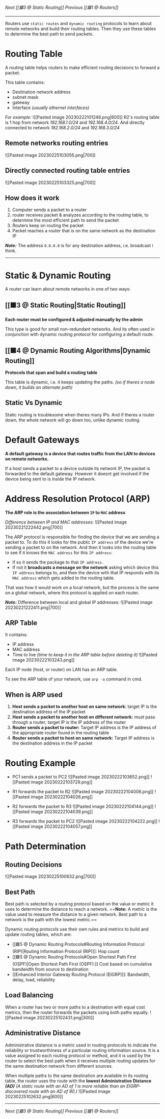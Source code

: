 _Next [[🟩3 @ Static Routing]]_
_Previous [[🟩1 @ Routers]]_

---


Routers use `static routes` and `dynamic routing` protocols to learn about remote networks and build their routing tables.
Then they use these tables to determine the best path to send packets. 

# Routing Table
A routing table helps routers to make efficient routing decisions to forward a packet.

This table contains:
- Destination network address
- subnet mask
- gateway
- Interface _(usually ethernet interfaces)_

_For example:_
![[Pasted image 20230222101246.png|600]]
R2's routing table is 1 hop from network _192.168.1.0/24_ and _192.168.4.0/24_. And directly connected to network _192.168.2.0/24_ and _192.168.3.0/24_

## Remote networks routing entries
![[Pasted image 20230225103055.png|700]]

## Directly connected routing table entries
![[Pasted image 20230225103325.png|700]]

## How does it work
1. Computer sends a packet to a router
2. router receives packet & analyzes according to the routing table, to determine the most efficient path to send the packet
3. Routers keep on routing the packet
4. Packet reaches a router that is on the same network as the destination IP

**_Note:_** The address `0.0.0.0` is for any destination address, i.e. broadcast i think.

---

# Static & Dynamic Routing
A router can learn about remote networks in one of two ways:

## [[🟩3 @ Static Routing|Static Routing]]
**Each router must be configured & adjusted manually by the admin**

This type is good for small non-redundant networks. And its often used in conjunction with dynamic routing protocol for configuring a default route.

## [[🟩4 @ Dynamic Routing Algorithms|Dynamic Routing]]
**Protocols that span and build a routing table**

This table is dynamic, i.e. it keeps updating the paths. _(so if theres a node down, it builds an alternate path)_

## Static Vs Dynamic
Static routing is troublesome when theres many IPs. And if theres a router down, the whole network will go down too, unlike dynamic routing.

# Default Gateways
**A default gateway is a device that routes traffic from the LAN to devices on remote networks.**

If a host sends a packet to a device outside its network IP, the packet is forwarded to the default gateway. However it doesnt get involved if the device being sent to is inside the IP network.

# Address Resolution Protocol (ARP)
**The ARP role is the association between `IP` to `MAC` address**

_Difference between IP and MAC addresses:_
![[Pasted image 20230221222442.png|700]]

The ARP protocol is responsible for finding the device that we are sending a packet to. 
To do this it looks for the public `IP address` of the device we're sending a packet to on the network. And then it looks into the routing table to see if it knows the `MAC address` for this `IP address`:
- if so it sends the package to that `IP address.` 
- If not it **broadcasts a message on the network** asking which device this `IP address` belongs to, and then the device with that IP responds with its `MAC address` which gets added to the routing table.

That was how it would work on a local network, but the process is the same on a global network, where this protocol is applied on each router.

**_Note:_** Difference between local and global IP addresses:
![[Pasted image 20230221222411.png|700]]


## ARP Table
It contains:
- IP address
- MAC address 
- Time to live _(time to keep it in the ARP table before deleting it)_
![[Pasted image 20230222103243.png]]

Each IP node (host, or router) on LAN has an ARP table.

To see the ARP table of your network, use `arp -a` command in cmd.

## When is ARP used
1) **Host sends a packet to another host on same network:**  target IP is the destination address of the IP packet
2) **Host sends a packet  to another host on  different network:**  must pass through a router; target IP is the IP address of the router
3) **Router sends a packet to router:**  Target IP address is the IP address of the appropriate router found in the routing table
4) **Router sends a packet to host on same network:**  Target IP address is the destination address in the IP packet

# Routing Example
- PC1 sends a packet to PC2
  ![[Pasted image 20230222103652.png]]
  ![[Pasted image 20230222103729.png]]

- R1 forwards the packet to R2
  ![[Pasted image 20230222104006.png]]
  ![[Pasted image 20230222104026.png]]
  
  
- R2 forwards the packet to R3
  ![[Pasted image 20230222104144.png]]
  ![[Pasted image 20230222104039.png]]
  
- R3 forwards the packet to PC2
  ![[Pasted image 20230222104222.png]]
  ![[Pasted image 20230222104057.png]]

# Path Determination

## Routing Decisions
![[Pasted image 20230225100632.png|700]]

## Best Path
Best path is selected by a routing protocol based on the value or metric it uses to determine the distance to reach a network.
==**Note:** A metric is the value used to measure the distance to a given network. Best path to a network is the path with the lowest metric.==

Dynamic routing protocols use their own rules and metrics to build and update routing tables, which are:
- [[🟩5 @ Dynamic Routing Protocols#Routing Information Protocol (RIP)|Routing Information Protocol (RIP)]]: Hop count
- [[🟩5 @ Dynamic Routing Protocols#Open Shortest Path First (OSPF)|Open Shortest Path First (OSPF):]] Cost based on cumulative bandwidth from source to destination
- [[Enhanced Interior Gateway Routing Protocol (EIGRP)]]: Bandwidth, delay, load, reliability

## Load Balancing
When a router has two or more paths to a destination with equal cost metrics, then the router forwards the packets using both paths equally.
![[Pasted image 20230225102431.png|300]]

## Administrative Distance
Administrative distance is a metric used in routing protocols to indicate the reliability or trustworthiness of a particular routing information source. It is a value assigned to each routing protocol or method, and it is used by the router to select the best path when it receives multiple routing updates for the same destination network from different sources.

When multiple paths to the same destination are available in its routing table, the router uses the route with the **lowest Administrative Distance
_(AD)_** _(A static route with an AD of 1 is more reliable than an EIGRP-discovered route
with an AD of 90.)_
![[Pasted image 20230225102632.png|600]]

---
_Next [[🟩3 @ Static Routing]]_
_Previous [[🟩1 @ Routers]]_